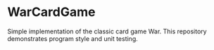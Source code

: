# WarCardGame

Simple implementation of the classic card game War.    This repository demonstrates program style and unit testing.
